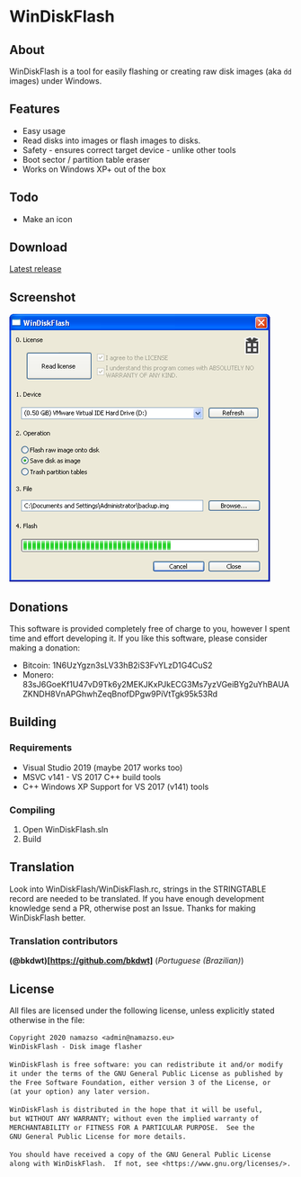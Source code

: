 # WinDiskFlash

## About

WinDiskFlash is a tool for easily flashing or creating raw disk images (aka `dd` images) under Windows.

## Features

* Easy usage
* Read disks into images or flash images to disks.
* Safety - ensures correct target device - unlike other tools
* Boot sector / partition table eraser
* Works on Windows XP+ out of the box

## Todo

* Make an icon

## Download

[Latest release](https://github.com/namazso/WinDiskFlash/releases/latest/download/WinDiskFlash.exe)

## Screenshot

![Screenshot](resources/screenshot.png)

## Donations

This software is provided completely free of charge to you, however I spent time and effort developing it. If you like this software, please consider making a donation:

* Bitcoin: 1N6UzYgzn3sLV33hB2iS3FvYLzD1G4CuS2
* Monero: 83sJ6GoeKf1U47vD9Tk6y2MEKJKxPJkECG3Ms7yzVGeiBYg2uYhBAUAZKNDH8VnAPGhwhZeqBnofDPgw9PiVtTgk95k53Rd

## Building

### Requirements

* Visual Studio 2019 (maybe 2017 works too)
* MSVC v141 - VS 2017 C++ build tools
* C++ Windows XP Support for VS 2017 (v141) tools


### Compiling

1. Open WinDiskFlash.sln
2. Build

## Translation

Look into WinDiskFlash/WinDiskFlash.rc, strings in the STRINGTABLE record are needed to be translated. If you have enough development knowledge send a PR, otherwise post an Issue. Thanks for making WinDiskFlash better.

### Translation contributors

**(@bkdwt)[https://github.com/bkdwt]** (*Portuguese (Brazilian)*)

## License

All files are licensed under the following license, unless explicitly stated otherwise in the file:

	Copyright 2020 namazso <admin@namazso.eu>
	WinDiskFlash - Disk image flasher
	
	WinDiskFlash is free software: you can redistribute it and/or modify
	it under the terms of the GNU General Public License as published by
	the Free Software Foundation, either version 3 of the License, or
	(at your option) any later version.
	
	WinDiskFlash is distributed in the hope that it will be useful,
	but WITHOUT ANY WARRANTY; without even the implied warranty of
	MERCHANTABILITY or FITNESS FOR A PARTICULAR PURPOSE.  See the
	GNU General Public License for more details.
	
	You should have received a copy of the GNU General Public License
	along with WinDiskFlash.  If not, see <https://www.gnu.org/licenses/>.